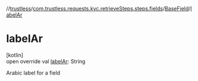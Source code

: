 //[trustless](../../../index.md)/[com.trustless.requests.kyc.retrieveSteps.steps.fields](../index.md)/[BaseField](index.md)/[labelAr](label-ar.md)

# labelAr

[kotlin]\
open override val [labelAr](label-ar.md): String

Arabic label for a field
